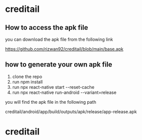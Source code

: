 # creditail


## How to access the apk file

you can download the apk file from the following link

https://github.com/rizwan92/creditail/blob/main/base.apk  

## how to generate your own apk file

1. clone the repo
2. run npm install
3. run npx react-native start --reset-cache
4. run npx react-native run-android --variant=release

you will find the apk file in the following path

creditail/android/app/build/outputs/apk/release/app-release.apk
# creditail
